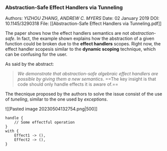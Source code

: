 ### Abstraction-Safe Effect Handlers via Tunneling

Authors: *YIZHOU ZHANG*, *ANDREW C. MYERS*
Date: 02 January 2019
DOI: 10.1145/3290318
File: [[Abstraction-Safe Effect Handlers via Tunneling.pdf]]

The paper shows how the effect handlers semantics are not *abstraction-safe*. In fact, the example shown explains how the abstraction of a given function could be broken due to the **effect handlers** scopes. Right now, the effect handler scopesis similar to the **dynamic scoping** technique, which can be confusing for the user.

As said by the abstract:
> *We demonstrate that abstraction-safe algebraic effect handlers are possible by giving them a new semantics*. ==The key insight is that code should only handle effects it is aware of.== 


The thecnique proposed by the authors to solve the issue consist of the use of *tuneling*, similar to the one used by *exceptions*. 

![[Pasted image 20230504132754.png|500]]

```
handle {
	// Some effectful operation
}
with {
	Effect1 -> (),
	Effect2 -> (),
}
```